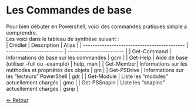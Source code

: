 # Les Commandes de base

Pour bien débuter en Powershell, voici des commandes pratiques simple a comprendre.   
Les voici dans le tableau de synthèse suivant :   
| Cmdlet | Description | Alias |
| ------------------------------------------- | ------------------------ | ------------------------ |
| Get-Command | Informations de base sur les commandes | gcm |
| Get-Help | Aide de base (utiliser -full ou -example) | help, man |
| Get-Member| Informations sur les méthodes et propriétés des objets | gm |
| Get-PSDrive	 | Informations sur les “lecteurs” PowerShell | gdr |
| Get-Module | Liste les “modules” actuellement chargés | gmo |
| Get-PSSnapin | Liste les “snapins” actuellement chargés | gsnp |


[← Retour](https://github.com/Flodagnas/FlorianDAGNAS_Linux/blob/main/README.md)
